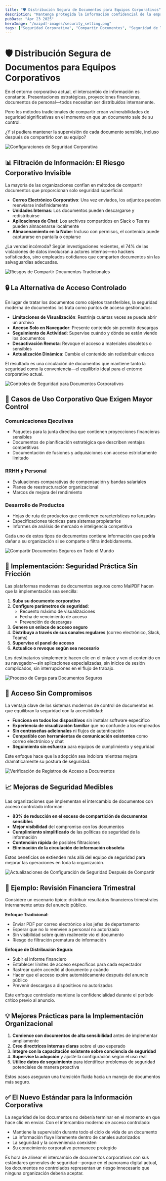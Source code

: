 ```yaml
---
title: "🛡️ Distribución Segura de Documentos para Equipos Corporativos"
description: "Mantenga protegida la información confidencial de la empresa incluso después de compartirla. Descubra cómo los controles de acceso modernos le permiten distribuir documentos internos sin riesgo de reenvíos no deseados o filtraciones."
pubDate: "Apr 23 2025"
heroImage: "/maipdf-images/security_setting.png"
tags: ["Seguridad Corporativa", "Compartir Documentos", "Seguridad de la Información", "Colaboración en Equipo"]
---
```


# 🛡️ Distribución Segura de Documentos para Equipos Corporativos

<div class="intro-panel">
  <p>En el entorno corporativo actual, el intercambio de información es constante. Presentaciones estratégicas, proyecciones financieras, documentos de personal—todos necesitan ser distribuidos internamente.</p>
  <p>Pero los métodos tradicionales de compartir crean vulnerabilidades de seguridad significativas en el momento en que un documento sale de su control.</p>
  <p>¿Y si pudiera mantener la supervisión de cada documento sensible, incluso después de compartirlo con su equipo?</p>
</div>

![Configuraciones de Seguridad Corporativa](/maipdf-images/security_level_in_pdf_setting.png)

## 📊 Filtración de Información: El Riesgo Corporativo Invisible

La mayoría de las organizaciones confían en métodos de compartir documentos que proporcionan solo seguridad superficial:

- **Correo Electrónico Corporativo**: Una vez enviados, los adjuntos pueden reenviarse indefinidamente
- **Unidades Internas**: Los documentos pueden descargarse y redistribuirse
- **Aplicaciones de Chat**: Los archivos compartidos en Slack o Teams pueden almacenarse localmente
- **Almacenamiento en la Nube**: Incluso con permisos, el contenido puede capturarse en pantalla o copiarse

¿La verdad incómoda? Según investigaciones recientes, el 74% de las violaciones de datos involucran a actores internos—no hackers sofisticados, sino empleados cotidianos que comparten documentos sin las salvaguardias adecuadas.

![Riesgos de Compartir Documentos Tradicionales](/maipdf-images/send_pdf_link_on_instant_mesenger.png)

## 🔒 La Alternativa de Acceso Controlado

En lugar de tratar los documentos como objetos transferibles, la seguridad moderna de documentos los trata como puntos de acceso gestionados:

- **Limitaciones de Visualización**: Restrinja cuántas veces se puede abrir un archivo
- **Acceso Solo en Navegador**: Presente contenido sin permitir descargas
- **Seguimiento de Actividad**: Supervise cuándo y dónde se están viendo los documentos
- **Desactivación Remota**: Revoque el acceso a materiales obsoletos o sensibles
- **Actualización Dinámica**: Cambie el contenido sin redistribuir enlaces

El resultado es una circulación de documentos que mantiene tanto la seguridad como la conveniencia—el equilibrio ideal para el entorno corporativo actual.

![Controles de Seguridad para Documentos Corporativos](/maipdf-images/security_setting.png)

## 💼 Casos de Uso Corporativo Que Exigen Mayor Control

### Comunicaciones Ejecutivas
- Paquetes para la junta directiva que contienen proyecciones financieras sensibles
- Documentos de planificación estratégica que describen ventajas competitivas
- Documentación de fusiones y adquisiciones con acceso estrictamente limitado

### RRHH y Personal
- Evaluaciones comparativas de compensación y bandas salariales
- Planes de reestructuración organizacional
- Marcos de mejora del rendimiento

### Desarrollo de Productos
- Hojas de ruta de productos que contienen características no lanzadas
- Especificaciones técnicas para sistemas propietarios
- Informes de análisis de mercado e inteligencia competitiva

Cada uno de estos tipos de documentos contiene información que podría dañar a su organización si se comparte o filtra indebidamente.

![Compartir Documentos Seguros en Todo el Mundo](/maipdf-images/share_pdf_wordwide.png)

## 🔐 Implementación: Seguridad Práctica Sin Fricción

Las plataformas modernas de documentos seguros como MaiPDF hacen que la implementación sea sencilla:

1. **Suba su documento corporativo**
2. **Configure parámetros de seguridad**:
   - Recuento máximo de visualizaciones
   - Fecha de vencimiento de acceso
   - Prevención de descargas
3. **Genere un enlace de acceso seguro**
4. **Distribuya a través de sus canales regulares** (correo electrónico, Slack, Teams)
5. **Supervise el panel de acceso**
6. **Actualice o revoque según sea necesario**

Los destinatarios simplemente hacen clic en el enlace y ven el contenido en su navegador—sin aplicaciones especializadas, sin inicios de sesión complicados, sin interrupciones en el flujo de trabajo.

![Proceso de Carga para Documentos Seguros](/maipdf-images/upload_section.png)

## 📱 Acceso Sin Compromisos

La ventaja clave de los sistemas modernos de control de documentos es que equilibran la seguridad con la accesibilidad:

- **Funciona en todos los dispositivos** sin instalar software específico
- **Experiencia de visualización familiar** que no confunde a los empleados
- **Sin contraseñas adicionales** ni flujos de autenticación
- **Compatible con herramientas de comunicación existentes** como correo electrónico y chat
- **Seguimiento sin esfuerzo** para equipos de cumplimiento y seguridad

Este enfoque hace que la adopción sea indolora mientras mejora dramáticamente su postura de seguridad.

![Verificación de Registros de Acceso a Documentos](/maipdf-images/check_pdf_open_result.png)

## 📈 Mejoras de Seguridad Medibles

Las organizaciones que implementan el intercambio de documentos con acceso controlado informan:

- **83% de reducción en el exceso de compartición de documentos sensibles**
- **Mejor visibilidad** del compromiso con los documentos
- **Cumplimiento simplificado** de las políticas de seguridad de la información
- **Contención rápida** de posibles filtraciones
- **Eliminación de la circulación de información obsoleta**

Estos beneficios se extienden más allá del equipo de seguridad para mejorar las operaciones en toda la organización.

![Actualizaciones de Configuración de Seguridad Después de Compartir](/maipdf-images/pdf_change_setting_after_sent.png)

## 🔄 Ejemplo: Revisión Financiera Trimestral

Considere un escenario típico: distribuir resultados financieros trimestrales internamente antes del anuncio público.

**Enfoque Tradicional**:
- Enviar PDF por correo electrónico a los jefes de departamento
- Esperar que no lo reenvíen a personal no autorizado
- Sin visibilidad sobre quién realmente vio el documento
- Riesgo de filtración prematura de información

**Enfoque de Distribución Segura**:
- Subir el informe financiero
- Establecer límites de acceso específicos para cada espectador
- Rastrear quién accedió al documento y cuándo
- Hacer que el acceso expire automáticamente después del anuncio público
- Prevenir descargas a dispositivos no autorizados

Este enfoque controlado mantiene la confidencialidad durante el período crítico previo al anuncio.

## 💡 Mejores Prácticas para la Implementación Organizacional

1. **Comience con documentos de alta sensibilidad** antes de implementar ampliamente
2. **Cree directrices internas claras** sobre el uso esperado
3. **Integre con la capacitación existente sobre conciencia de seguridad**
4. **Supervise la adopción** y ajuste la configuración según el uso real
5. **Utilice datos de seguimiento** para identificar problemas de seguridad potenciales de manera proactiva

Estos pasos aseguran una transición fluida hacia un manejo de documentos más seguro.

## ✅ El Nuevo Estándar para la Información Corporativa

La seguridad de los documentos no debería terminar en el momento en que hace clic en enviar. Con el intercambio moderno de acceso controlado:

- Mantiene la supervisión durante todo el ciclo de vida de un documento
- La información fluye libremente dentro de canales autorizados
- La seguridad y la conveniencia coexisten
- Su conocimiento corporativo permanece protegido

Es hora de alinear el intercambio de documentos corporativos con sus estándares generales de seguridad—porque en el panorama digital actual, los documentos no controlados representan un riesgo innecesario que ninguna organización debería aceptar.